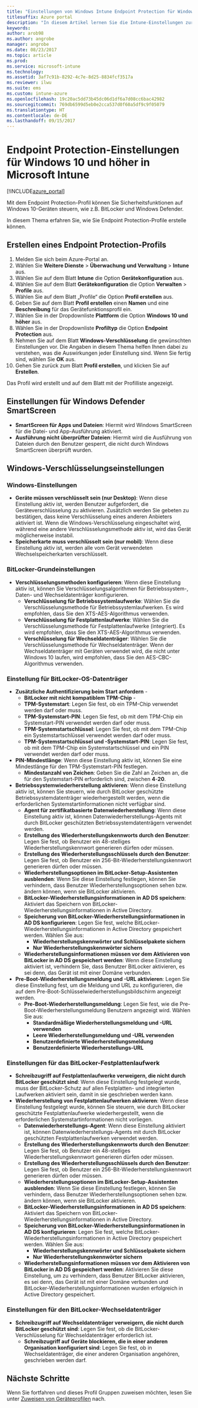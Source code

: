 ```yaml
---
title: "Einstellungen von Windows Intune Endpoint Protection für Windows 10"
titlesuffix: Azure portal
description: "In diesem Artikel lernen Sie die Intune-Einstellungen zur Steuerung von Endpoint Protection wie z.B. BitLocker auf Windows 10-Geräten kennen."
keywords: 
author: arob98
ms.author: angrobe
manager: angrobe
ms.date: 08/23/2017
ms.topic: article
ms.prod: 
ms.service: microsoft-intune
ms.technology: 
ms.assetid: 3af7c91b-8292-4c7e-8d25-8834fcf3517a
ms.reviewer: ilwu
ms.suite: ems
ms.custom: intune-azure
ms.openlocfilehash: 19c20ac5dd73b45dc06d1df6a7d08cc6bac42982
ms.sourcegitcommit: 769db6599d5eb0e2cca537d0f60a5df9c9f05079
ms.translationtype: HT
ms.contentlocale: de-DE
ms.lasthandoff: 09/15/2017
---
```

# <a name="endpoint-protection-settings-for-windows-10-and-later-in-microsoft-intune"></a>Endpoint Protection-Einstellungen für Windows 10 und höher in Microsoft Intune

[!INCLUDE[azure_portal](./includes/azure_portal.md)]

Mit dem Endpoint Protection-Profil können Sie Sicherheitsfunktionen auf Windows 10-Geräten steuern, wie z.B. BitLocker und Windows Defender.

In diesem Thema erfahren Sie, wie Sie Endpoint Protection-Profile erstelle können.

## <a name="create-an-endpoint-protection-profile"></a>Erstellen eines Endpoint Protection-Profils

1. Melden Sie sich beim Azure-Portal an.
2. Wählen Sie **Weitere Dienste** > **Überwachung und Verwaltung** > **Intune** aus.
3. Wählen Sie auf dem Blatt **Intune** die Option **Gerätekonfiguration** aus.
2. Wählen Sie auf dem Blatt **Gerätekonfiguration** die Option **Verwalten** > **Profile** aus.
3. Wählen Sie auf dem Blatt „Profile“ die Option **Profil erstellen** aus.
4. Geben Sie auf dem Blatt **Profil erstellen** einen **Namen** und eine **Beschreibung** für das Gerätefunktionsprofil ein.
5. Wählen Sie in der Dropdownliste **Plattform** die Option **Windows 10 und höher** aus.
6. Wählen Sie in der Dropdownliste **Profiltyp** die Option **Endpoint Protection** aus.
7. Nehmen Sie auf dem Blatt **Windows-Verschlüsselung** die gewünschten Einstellungen vor. Die Angaben in diesem Thema helfen Ihnen dabei zu verstehen, was die Auswirkungen jeder Einstellung sind. Wenn Sie fertig sind, wählen Sie **OK** aus.
8. Gehen Sie zurück zum Blatt **Profil erstellen**, und klicken Sie auf **Erstellen**.

Das Profil wird erstellt und auf dem Blatt mit der Profilliste angezeigt.

## <a name="windows-defender-smartscreen-settings"></a>Einstellungen für Windows Defender SmartScreen

- **SmartScreen für Apps und Dateien**: Hiermit wird Windows SmartScreen für die Datei- und App-Ausführung aktiviert.
- **Ausführung nicht überprüfter Dateien**: Hiermit wird die Ausführung von Dateien durch den Benutzer gesperrt, die nicht durch Windows SmartScreen überprüft wurden.

## <a name="windows-encryption-settings"></a>Windows-Verschlüsselungseinstellungen

### <a name="windows-settings"></a>Windows-Einstellungen

- **Geräte müssen verschlüsselt sein (nur Desktop)**: Wenn diese Einstellung aktiv ist, werden Benutzer aufgefordert, die Geräteverschlüsselung zu aktivieren. Zusätzlich werden Sie gebeten zu bestätigen, dass keine Verschlüsselung eines anderen Anbieters aktiviert ist. Wenn die Windows-Verschlüsselung eingeschaltet wird, während eine andere Verschlüsselungsmethode aktiv ist, wird das Gerät möglicherweise instabil.
- **Speicherkarte muss verschlüsselt sein (nur mobil)**: Wenn diese Einstellung aktiv ist, werden alle vom Gerät verwendeten Wechselspeicherkarten verschlüsselt.


### <a name="bitlocker-base-settings"></a>BitLocker-Grundeinstellungen

- **Verschlüsselungsmethoden konfigurieren**: Wenn diese Einstellung aktiv ist, können Sie Verschlüsselungsalgorithmen für Betriebssystem-, Daten- und Wechseldatenträger konfigurieren.
    - **Verschlüsselung für Betriebssystemlaufwerke**: Wählen Sie die Verschlüsselungsmethode für Betriebssystemlaufwerken. Es wird empfohlen, dass Sie den XTS-AES-Algorithmus verwenden.
    - **Verschlüsselung für Festplattenlaufwerke**: Wählen Sie die Verschlüsselungsmethode für Festplattenlaufwerke (integriert). Es wird empfohlen, dass Sie den XTS-AES-Algorithmus verwenden.
    - **Verschlüsselung für Wechseldatenträger**: Wählen Sie die Verschlüsselungsmethode für Wechseldatenträger. Wenn der Wechseldatenträger mit Geräten verwendet wird, die nicht unter Windows 10 laufen, wird empfohlen, dass Sie den AES-CBC-Algorithmus verwenden.


### <a name="bitlocker-os-drive-settings"></a>Einstellung für BitLocker-OS-Datenträger

- **Zusätzliche Authentifizierung beim Start anfordern** -
    - **BitLocker mit nicht kompatiblem TPM-Chip** -
    - **TPM-Systemstart**: Legen Sie fest, ob ein TPM-Chip verwendet werden darf oder muss.
    - **TPM-Systemstart-PIN**: Legen Sie fest, ob mit dem TPM-Chip ein Systemstart-PIN verwendet werden darf oder muss.
    - **TPM-Systemstartschlüssel**: Legen Sie fest, ob mit dem TPM-Chip ein Systemstartschlüssel verwendet werden darf oder muss.
    - **TPM-Systemstartschlüssel und -Systemstart-PIN**: Legen Sie fest, ob mit dem TPM-Chip ein Systemstartschlüssel und ein PIN verwendet werden darf oder muss.
- **PIN-Mindestlänge**: Wenn diese Einstellung aktiv ist, können Sie eine Mindestlänge für den TPM-Systemstart-PIN festlegen.
    - **Mindestanzahl von Zeichen**: Geben Sie die Zahl an Zeichen an, die für den Systemstart-PIN erforderlich sind, zwischen **4**-**20**.
- **Betriebssystemwiederherstellung aktivieren**: Wenn diese Einstellung aktiv ist, können Sie steuern, wie durch BitLocker geschützte Betriebssystemdatenträger wiederhergestellt werden, wenn die erforderlichen Systemstartinformationen nicht verfügbar sind.
    - **Agent für zertifikatbasierte Datenwiederherstellung**: Wenn diese Einstellung aktiv ist, können Datenwiederherstellungs-Agents mit durch BitLocker geschützten Betriebssystemdatenträgern verwendet werden.
    - **Erstellung des Wiederherstellungskennworts durch den Benutzer**: Legen Sie fest, ob Benutzer ein 48-stelliges Wiederherstellungskennwort generieren dürfen oder müssen.
    - **Erstellung des Wiederherstellungsschlüssels durch den Benutzer**: Legen Sie fest, ob Benutzer ein 256-Bit-Wiederherstellungskennwort generieren dürfen oder müssen.
    - **Wiederherstellungsoptionen im BitLocker-Setup-Assistenten ausblenden**: Wenn Sie diese Einstellung festlegen, können Sie verhindern, dass Benutzer Wiederherstellungsoptionen sehen bzw. ändern können, wenn sie BitLocker aktivieren.
    - **BitLocker-Wiederherstellungsinformationen in AD DS speichern**: Aktiviert das Speichern von BitLocker-Wiederherstellungsinformationen in Active Directory.
    - **Speicherung von BitLocker-Wiederherstellungsinformationen in AD DS konfigurieren**: Legen Sie fest, welche BitLocker-Wiederherstellungsinformationen in Active Directory gespeichert werden. Wählen Sie aus:
        - **Wiederherstellungskennwörter und Schlüsselpakete sichern**
        - **Nur Wiederherstellungskennwörter sichern**
    - **Wiederherstellungsinformationen müssen vor dem Aktivieren von BitLocker in AD DS gespeichert werden**: Wenn diese Einstellung aktiviert ist, verhindern Sie, dass Benutzer BitLocker aktivieren, es sei denn, das Gerät ist mit einer Domäne verbunden.
- **Pre-Boot-Wiederherstellungsmeldung und -URL aktivieren**: Legen Sie diese Einstellung fest, um die Meldung und URL zu konfigurieren, die auf dem Pre-Boot-Schlüsselwiederherstellungsbildschirm angezeigt werden.
    - **Pre-Boot-Wiederherstellungsmeldung**: Legen Sie fest, wie die Pre-Boot-Wiederherstellungsmeldung Benutzern angezeigt wird. Wählen Sie aus:
        - **Standardmäßige Wiederherstellungsmeldung und -URL verwenden**
        - **Leere Wiederherstellungsmeldung und -URL verwenden**
        - **Benutzerdefinierte Wiederherstellungsmeldung**
        - **Benutzerdefinierte Wiederherstellungs-URL**


### <a name="bitlocker-fixed-data-drive-settings"></a>Einstellungen für das BitLocker-Festplattenlaufwerk

- **Schreibzugriff auf Festplattenlaufwerke verweigern, die nicht durch BitLocker geschützt sind**: Wenn diese Einstellung festgelegt wurde, muss der BitLocker-Schutz auf allen Festplatten- und integrierten Laufwerken aktiviert sein, damit in sie geschrieben werden kann.
- **Wiederherstellung von Festplattenlaufwerken aktivieren**: Wenn diese Einstellung festgelegt wurde, können Sie steuern, wie durch BitLocker geschützte Festplattenlaufwerke wiederhergestellt, wenn die erforderlichen Systemstartinformationen nicht vorliegen.
    - **Datenwiederherstellungs-Agent**: Wenn diese Einstellung aktiviert ist, können Datenwiederherstellungs-Agents mit durch BitLocker geschützten Festplattenlaufwerken verwendet werden.
    - **Erstellung des Wiederherstellungskennworts durch den Benutzer**: Legen Sie fest, ob Benutzer ein 48-stelliges Wiederherstellungskennwort generieren dürfen oder müssen.  
    - **Erstellung des Wiederherstellungsschlüssels durch den Benutzer**: Legen Sie fest, ob Benutzer ein 256-Bit-Wiederherstellungskennwort generieren dürfen oder müssen.
    - **Wiederherstellungsoptionen im BitLocker-Setup-Assistenten ausblenden**: Wenn Sie diese Einstellung festlegen, können Sie verhindern, dass Benutzer Wiederherstellungsoptionen sehen bzw. ändern können, wenn sie BitLocker aktivieren.
    - **BitLocker-Wiederherstellungsinformationen in AD DS speichern**: Aktiviert das Speichern von BitLocker-Wiederherstellungsinformationen in Active Directory.
    - **Speicherung von BitLocker-Wiederherstellungsinformationen in AD DS konfigurieren**: Legen Sie fest, welche BitLocker-Wiederherstellungsinformationen in Active Directory gespeichert werden. Wählen Sie aus:
        - **Wiederherstellungskennwörter und Schlüsselpakete sichern**
        - **Nur Wiederherstellungskennwörter sichern**
    - **Wiederherstellungsinformationen müssen vor dem Aktivieren von BitLocker in AD DS gespeichert werden**: Aktivieren Sie diese Einstellung, um zu verhindern, dass Benutzer BitLocker aktivieren, es sei denn, das Gerät ist mit einer Domäne verbunden und BitLocker-Wiederherstellungsinformationen wurden erfolgreich in Active Directory gespeichert.


### <a name="bitlocker-removable-data-drive-settings"></a>Einstellungen für den BitLocker-Wechseldatenträger

- **Schreibzugriff auf Wechseldatenträger verweigern, die nicht durch BitLocker geschützt sind**: Legen Sie fest, ob die BitLocker-Verschlüsselung für Wechseldatenträger erforderlich ist.
    - **Schreibzugriff auf Geräte blockieren, die in einer anderen Organisation konfiguriert sind**: Legen Sie fest, ob in Wechseldatenträger, die einer anderen Organisation angehören, geschrieben werden darf.



## <a name="next-steps"></a>Nächste Schritte

Wenn Sie fortfahren und dieses Profil Gruppen zuweisen möchten, lesen Sie unter [Zuweisen von Geräteprofilen](device-profile-assign.md) nach.
